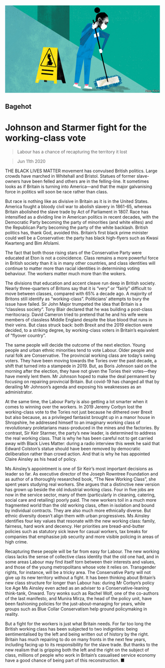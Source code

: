 ![](./images/20200613_BRD000.jpg)

## Bagehot

# Johnson and Starmer fight for the working-class vote

> Labour has a chance of recapturing the territory it lost

> Jun 11th 2020

THE BLACK LIVES MATTER movement has convulsed British politics. Large crowds have marched in Whitehall and Bristol. Statues of former slave-owners have been felled and others are in the felling-line. It sometimes looks as if Britain is turning into America—and that the major galvanising force in politics will soon be race rather than class.

But race is nothing like as divisive in Britain as it is in the United States. America fought a bloody civil war to abolish slavery in 1861-65, whereas Britain abolished the slave trade by Act of Parliament in 1807. Race has intensified as a dividing line in American politics in recent decades, with the Democratic Party becoming the party of minorities (and white elites) and the Republican Party becoming the party of the white backlash. British politics has, thank God, avoided this. Britain’s first black prime minister could well be a Conservative: the party has black high-flyers such as Kwasi Kwarteng and Bim Afolami.

The fact that both those rising stars of the Conservative Party were educated at Eton is not a coincidence. Class remains a more powerful force in British society than it is in many other countries, and class identities will continue to matter more than racial identities in determining voting behaviour. The workers matter much more than the wokers.

The divisions that education and accent cleave run deep in British society. Nearly three-quarters of Britons say that it is “very” or “fairly” difficult to move between classes, compared with 65% a decade ago. A majority of Britons still identify as “working-class”. Politicians’ attempts to bury the issue have failed. Sir John Major trumpeted the idea that Britain is a “classless society”. Tony Blair declared that he was building a post-class meritocracy. David Cameron tried to pretend that he and his wife were members of classless Middle England despite the blue blood that runs in their veins. But class struck back: both Brexit and the 2019 election were decided, to a striking degree, by working-class voters in Britain’s equivalent of “flyover country”.

The same people will decide the outcome of the next election. Young people and urban ethnic minorities tend to vote Labour. Older people and rural folk are Conservative. The provincial working class are today’s swing voters. They have been moving towards the Tories over the past decade, a shift that turned into a stampede in 2019. But, as Boris Johnson said on the morning after the election, they have not given the Tories their votes—they have merely lent them. Mr Johnson hoped to make the deal permanent by focusing on repairing provincial Britain. But covid-19 has changed all that by derailing Mr Johnson’s agenda and exposing his weaknesses as an administrator.

At the same time, the Labour Party is also getting a lot smarter when it comes to winning over the workers. In 2019 Jeremy Corbyn lost the working-class vote to the Tories not just because he dithered over Brexit but also because, as a privileged fantasist brought up in a manor house in Shropshire, he addressed himself to an imaginary working class of revolutionary proletarians mass-produced in the mines and the factories. By contrast, Sir Keir Starmer, the party’s new leader, is determined to address the real working class. That is why he has been careful not to get carried away with Black Lives Matter: during a radio interview this week he said that Edward Colston’s statue should have been removed by democratic deliberation rather than crowd action. And that is why he has appointed Claire Ainsley as his head of policy.

Ms Ainsley’s appointment is one of Sir Keir’s most important decisions as leader so far. As executive director of the Joseph Rowntree Foundation and as author of a thoroughly researched book, “The New Working Class”, she spent years studying real workers. She argues that a distinctive new version has grown up beside the old industrial working class. Four in five jobs are now in the service sector, many of them (particularly in cleaning, catering, social care and retailing) poorly paid. The new workers toil in a much more fragmented world than the old working class, often in isolation and bound by individual contracts. They are also much more ethnically diverse. But ethnic diversity doesn’t align them with urban progressives. Ms Ainsley identifies four key values that resonate with the new working class: family, fairness, hard work and decency. Her priorities are bread-and-butter policies such as statutory sick leave for casual workers, tax breaks for companies that emphasise job security and more visible policing in areas of high crime.

Recapturing these people will be far from easy for Labour. The new working class lacks the sense of collective class identity that the old one had, and in some areas Labour may find itself torn between their interests and values, and those of the young metropolitans whose vote it relies on. Transgender rights, for instance, will be a tricky area. The Conservative Party will not give up its new territory without a fight. It has been thinking about Britain’s new class structure for longer than Labour has: during Mr Corbyn’s policy Ice Age Ms Ainsley even acted as an adviser to a Conservative-leaning think-tank, Onward. Tory wonks such as Rachel Wolf, one of the co-authors of the last manifesto, and Munira Mirza, the head of the policy unit, have been fashioning policies for the just-about-managing for years, while groups such as Blue Collar Conservatism help ground policymaking in reality.

But a fight for the workers is just what Britain needs. For far too long the British working class has been subjected to two indignities: being sentimentalised by the left and being written out of history by the right. Britain has much repairing to do on many fronts in the next few years, including facing up to its responsibility for the slave trade. But thanks to the new realism that is gripping both the left and the right on the subject of class, millions of people who work in Britain’s casualised service economy have a good chance of being part of this reconstruction. ■